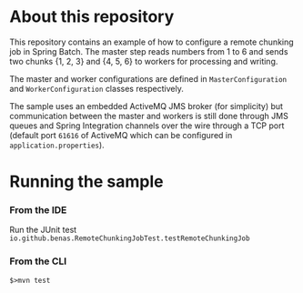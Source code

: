 # About this repository

This repository contains an example of how to configure a remote chunking job
in Spring Batch. The master step reads numbers from 1 to 6 and sends two chunks
{1, 2, 3} and {4, 5, 6} to workers for processing and writing.

The master and worker configurations are defined in `MasterConfiguration` and
`WorkerConfiguration` classes respectively.

The sample uses an embedded ActiveMQ JMS broker (for simplicity) but 
communication between the master and workers is still done through JMS queues
and Spring Integration channels over the wire through a TCP port 
(default port `61616` of ActiveMQ which can be configured in `application.properties`).

# Running the sample

### From the IDE

Run the JUnit test `io.github.benas.RemoteChunkingJobTest.testRemoteChunkingJob`

### From the CLI

`$>mvn test`
